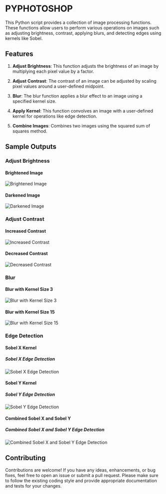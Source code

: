 # PYPHOTOSHOP

This Python script provides a collection of image processing functions. These functions allow users to perform various operations on images such as adjusting brightness, contrast, applying blurs, and detecting edges using kernels like Sobel.

## Features

1. **Adjust Brightness**: This function adjusts the brightness of an image by multiplying each pixel value by a factor.

2. **Adjust Contrast**: The contrast of an image can be adjusted by scaling pixel values around a user-defined midpoint.

3. **Blur**: The blur function applies a blur effect to an image using a specified kernel size.

4. **Apply Kernel**: This function convolves an image with a user-defined kernel for operations like edge detection.

5. **Combine Images**: Combines two images using the squared sum of squares method.

## Sample Outputs

### Adjust Brightness

#### Brightened Image
![Brightened Image](https://github.com/mueezbaig/Python_mini_projects/blob/main/11.%20Photo%20Manipulation%20in%20Python/output/brigthened.png)

#### Darkened Image
![Darkened Image](https://github.com/mueezbaig/Python_mini_projects/blob/main/11.%20Photo%20Manipulation%20in%20Python/output/darkened.png)

### Adjust Contrast

#### Increased Contrast
![Increased Contrast](https://github.com/mueezbaig/Python_mini_projects/blob/main/11.%20Photo%20Manipulation%20in%20Python/output/increased_con.png)

#### Decreased Contrast
![Decreased Contrast](https://github.com/mueezbaig/Python_mini_projects/blob/main/11.%20Photo%20Manipulation%20in%20Python/output/decreased_con.png)

### Blur

#### Blur with Kernel Size 3
![Blur with Kernel Size 3](https://github.com/mueezbaig/Python_mini_projects/blob/main/11.%20Photo%20Manipulation%20in%20Python/output/blur_k3.png
)

#### Blur with Kernel Size 15
![Blur with Kernel Size 15](https://github.com/mueezbaig/Python_mini_projects/blob/main/11.%20Photo%20Manipulation%20in%20Python/output/blur_k15.png)

### Edge Detection

#### Sobel X Kernel

##### Sobel X Edge Detection
![Sobel X Edge Detection](https://github.com/mueezbaig/Python_mini_projects/blob/main/11.%20Photo%20Manipulation%20in%20Python/output/edge_x.png)

#### Sobel Y Kernel

##### Sobel Y Edge Detection
![Sobel Y Edge Detection](https://github.com/mueezbaig/Python_mini_projects/blob/main/11.%20Photo%20Manipulation%20in%20Python/output/edge_y.png)

#### Combined Sobel X and Sobel Y

##### Combined Sobel X and Sobel Y Edge Detection
![Combined Sobel X and Sobel Y Edge Detection](https://github.com/mueezbaig/Python_mini_projects/blob/main/11.%20Photo%20Manipulation%20in%20Python/output/edge_xy.png)

## Contributing

Contributions are welcome! If you have any ideas, enhancements, or bug fixes, feel free to open an issue or submit a pull request. Please make sure to follow the existing coding style and provide appropriate documentation and tests for your changes.
